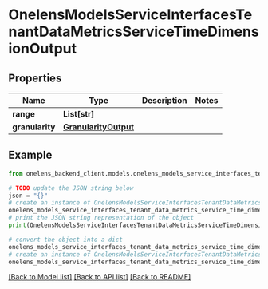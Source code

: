 # OnelensModelsServiceInterfacesTenantDataMetricsServiceTimeDimensionOutput


## Properties

Name | Type | Description | Notes
------------ | ------------- | ------------- | -------------
**range** | **List[str]** |  | 
**granularity** | [**GranularityOutput**](GranularityOutput.md) |  | 

## Example

```python
from onelens_backend_client.models.onelens_models_service_interfaces_tenant_data_metrics_service_time_dimension_output import OnelensModelsServiceInterfacesTenantDataMetricsServiceTimeDimensionOutput

# TODO update the JSON string below
json = "{}"
# create an instance of OnelensModelsServiceInterfacesTenantDataMetricsServiceTimeDimensionOutput from a JSON string
onelens_models_service_interfaces_tenant_data_metrics_service_time_dimension_output_instance = OnelensModelsServiceInterfacesTenantDataMetricsServiceTimeDimensionOutput.from_json(json)
# print the JSON string representation of the object
print(OnelensModelsServiceInterfacesTenantDataMetricsServiceTimeDimensionOutput.to_json())

# convert the object into a dict
onelens_models_service_interfaces_tenant_data_metrics_service_time_dimension_output_dict = onelens_models_service_interfaces_tenant_data_metrics_service_time_dimension_output_instance.to_dict()
# create an instance of OnelensModelsServiceInterfacesTenantDataMetricsServiceTimeDimensionOutput from a dict
onelens_models_service_interfaces_tenant_data_metrics_service_time_dimension_output_form_dict = onelens_models_service_interfaces_tenant_data_metrics_service_time_dimension_output.from_dict(onelens_models_service_interfaces_tenant_data_metrics_service_time_dimension_output_dict)
```
[[Back to Model list]](../README.md#documentation-for-models) [[Back to API list]](../README.md#documentation-for-api-endpoints) [[Back to README]](../README.md)


